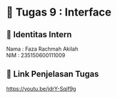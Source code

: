 # 📁 Tugas 9 : Interface

## 👤 Identitas Intern
Nama : Faza Rachmah Akilah             
NIM  : 235150600111009

## 🔗 Link Penjelasan Tugas

https://youtu.be/jdrY-Sqjf9g
